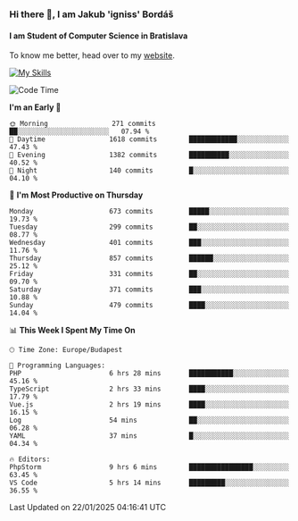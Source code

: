 ### Hi there 👋, I am Jakub 'igniss' Bordáš

#### I am Student of Computer Science in Bratislava
To know me better, head over to my [website](https://bordas.sk).

[![My Skills](https://skillicons.dev/icons?i=js,typescript,html,css,figma,svelte,vue,next,postgresql,nest,express,nodejs)](https://bordas.sk)


<!--START_SECTION:waka-->
![Code Time](http://img.shields.io/badge/Code%20Time-1%2C646%20hrs%2011%20mins-blue)

**I'm an Early 🐤** 

```text
🌞 Morning                271 commits         ██░░░░░░░░░░░░░░░░░░░░░░░   07.94 % 
🌆 Daytime                1618 commits        ████████████░░░░░░░░░░░░░   47.43 % 
🌃 Evening                1382 commits        ██████████░░░░░░░░░░░░░░░   40.52 % 
🌙 Night                  140 commits         █░░░░░░░░░░░░░░░░░░░░░░░░   04.10 % 
```
📅 **I'm Most Productive on Thursday** 

```text
Monday                   673 commits         █████░░░░░░░░░░░░░░░░░░░░   19.73 % 
Tuesday                  299 commits         ██░░░░░░░░░░░░░░░░░░░░░░░   08.77 % 
Wednesday                401 commits         ███░░░░░░░░░░░░░░░░░░░░░░   11.76 % 
Thursday                 857 commits         ██████░░░░░░░░░░░░░░░░░░░   25.12 % 
Friday                   331 commits         ██░░░░░░░░░░░░░░░░░░░░░░░   09.70 % 
Saturday                 371 commits         ███░░░░░░░░░░░░░░░░░░░░░░   10.88 % 
Sunday                   479 commits         ████░░░░░░░░░░░░░░░░░░░░░   14.04 % 
```


📊 **This Week I Spent My Time On** 

```text
🕑︎ Time Zone: Europe/Budapest

💬 Programming Languages: 
PHP                      6 hrs 28 mins       ███████████░░░░░░░░░░░░░░   45.16 % 
TypeScript               2 hrs 33 mins       ████░░░░░░░░░░░░░░░░░░░░░   17.79 % 
Vue.js                   2 hrs 19 mins       ████░░░░░░░░░░░░░░░░░░░░░   16.15 % 
Log                      54 mins             ██░░░░░░░░░░░░░░░░░░░░░░░   06.28 % 
YAML                     37 mins             █░░░░░░░░░░░░░░░░░░░░░░░░   04.34 % 

🔥 Editors: 
PhpStorm                 9 hrs 6 mins        ████████████████░░░░░░░░░   63.45 % 
VS Code                  5 hrs 14 mins       █████████░░░░░░░░░░░░░░░░   36.55 % 
```


 Last Updated on 22/01/2025 04:16:41 UTC
<!--END_SECTION:waka-->

